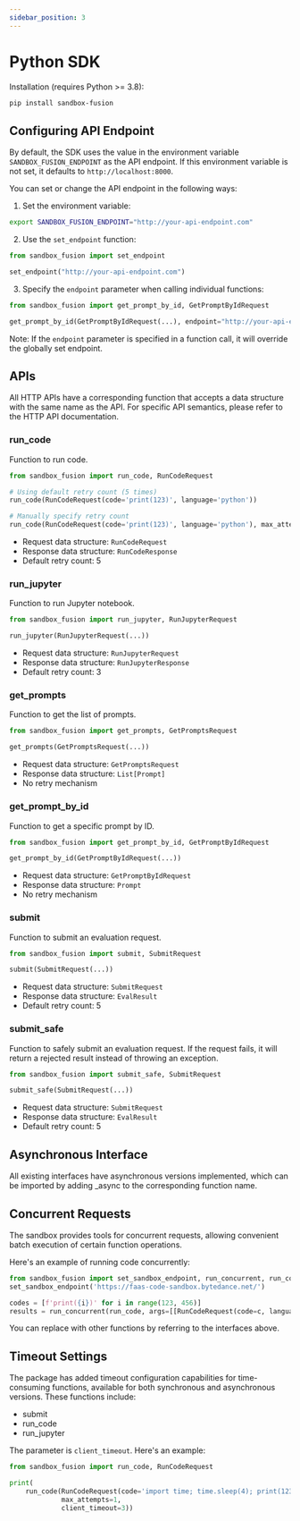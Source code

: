```yaml
---
sidebar_position: 3
---
```


# Python SDK

Installation (requires Python >= 3.8):

```bash
pip install sandbox-fusion
```

## Configuring API Endpoint

By default, the SDK uses the value in the environment variable `SANDBOX_FUSION_ENDPOINT` as the API endpoint. If this environment variable is not set, it defaults to `http://localhost:8000`.

You can set or change the API endpoint in the following ways:

1. Set the environment variable:

```bash
export SANDBOX_FUSION_ENDPOINT="http://your-api-endpoint.com"
```

2. Use the `set_endpoint` function:

```python
from sandbox_fusion import set_endpoint

set_endpoint("http://your-api-endpoint.com")
```

3. Specify the `endpoint` parameter when calling individual functions:

```python
from sandbox_fusion import get_prompt_by_id, GetPromptByIdRequest

get_prompt_by_id(GetPromptByIdRequest(...), endpoint="http://your-api-endpoint.com")
```

Note: If the `endpoint` parameter is specified in a function call, it will override the globally set endpoint.

## APIs

All HTTP APIs have a corresponding function that accepts a data structure with the same name as the API. For specific API semantics, please refer to the HTTP API documentation.

### run_code

Function to run code.

```python
from sandbox_fusion import run_code, RunCodeRequest

# Using default retry count (5 times)
run_code(RunCodeRequest(code='print(123)', language='python'))

# Manually specify retry count
run_code(RunCodeRequest(code='print(123)', language='python'), max_attempts=10)
```

- Request data structure: `RunCodeRequest`
- Response data structure: `RunCodeResponse`
- Default retry count: 5

### run_jupyter

Function to run Jupyter notebook.

```python
from sandbox_fusion import run_jupyter, RunJupyterRequest

run_jupyter(RunJupyterRequest(...))
```

- Request data structure: `RunJupyterRequest`
- Response data structure: `RunJupyterResponse`
- Default retry count: 3

### get_prompts

Function to get the list of prompts.

```python
from sandbox_fusion import get_prompts, GetPromptsRequest

get_prompts(GetPromptsRequest(...))
```

- Request data structure: `GetPromptsRequest`
- Response data structure: `List[Prompt]`
- No retry mechanism

### get_prompt_by_id

Function to get a specific prompt by ID.

```python
from sandbox_fusion import get_prompt_by_id, GetPromptByIdRequest

get_prompt_by_id(GetPromptByIdRequest(...))
```

- Request data structure: `GetPromptByIdRequest`
- Response data structure: `Prompt`
- No retry mechanism

### submit

Function to submit an evaluation request.

```python
from sandbox_fusion import submit, SubmitRequest

submit(SubmitRequest(...))
```

- Request data structure: `SubmitRequest`
- Response data structure: `EvalResult`
- Default retry count: 5

### submit_safe

Function to safely submit an evaluation request. If the request fails, it will return a rejected result instead of throwing an exception.

```python
from sandbox_fusion import submit_safe, SubmitRequest

submit_safe(SubmitRequest(...))
```

- Request data structure: `SubmitRequest`
- Response data structure: `EvalResult`
- Default retry count: 5

## Asynchronous Interface

All existing interfaces have asynchronous versions implemented, which can be imported by adding _async to the corresponding function name.

## Concurrent Requests

The sandbox provides tools for concurrent requests, allowing convenient batch execution of certain function operations.

Here's an example of running code concurrently:

```python
from sandbox_fusion import set_sandbox_endpoint, run_concurrent, run_code, RunCodeRequest
set_sandbox_endpoint('https://faas-code-sandbox.bytedance.net/')

codes = [f'print({i})' for i in range(123, 456)]
results = run_concurrent(run_code, args=[[RunCodeRequest(code=c, language='python')] for c in codes])
```

You can replace with other functions by referring to the interfaces above.

## Timeout Settings

The package has added timeout configuration capabilities for time-consuming functions, available for both synchronous and asynchronous versions. These functions include:

- submit
- run_code
- run_jupyter

The parameter is `client_timeout`. Here's an example:

```python
from sandbox_fusion import run_code, RunCodeRequest

print(
    run_code(RunCodeRequest(code='import time; time.sleep(4); print(123)', language='python'),
             max_attempts=1,
             client_timeout=3))
```
